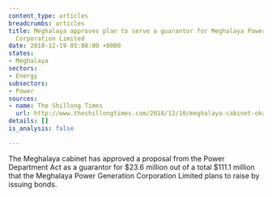 ```yaml
---
content_type: articles
breadcrumbs: articles
title: Meghalaya approves plan to serve a guarantor for Meghalaya Power Generation
  Corporation Limited
date: 2018-12-19 05:00:00 +0000
states:
- Meghalaya
sectors:
- Energy
subsectors:
- Power
sources:
- name: The Shillong Times
  url: http://www.theshillongtimes.com/2018/12/10/meghalaya-cabinet-okays-power-department-proposal/
details: []
is_analysis: false

---
```

The Meghalaya cabinet has approved a proposal from the Power Department Act as a guarantor for $23.6 million out of a total $111.1 million that the Meghalaya Power Generation Corporation Limited plans to raise by issuing bonds. 